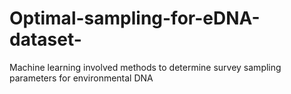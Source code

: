 # Optimal-sampling-for-eDNA-dataset-
Machine learning involved methods to determine survey sampling parameters for environmental DNA
